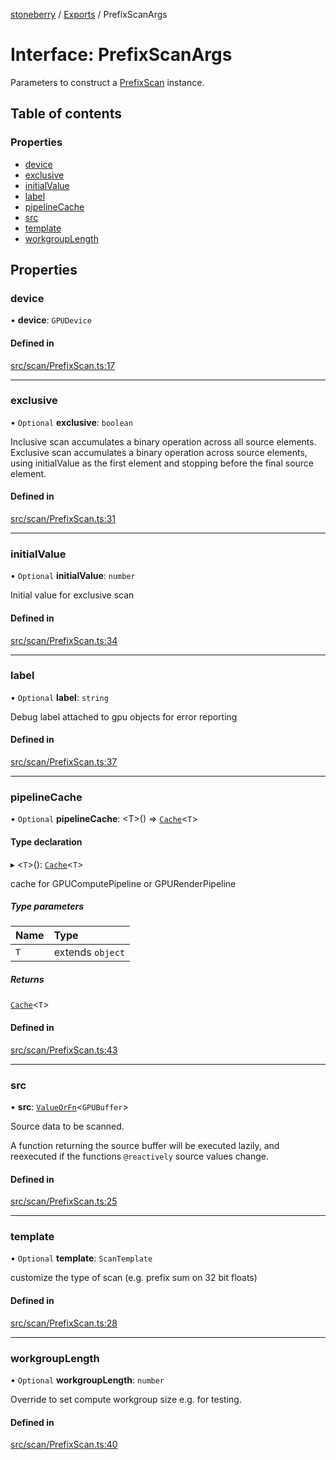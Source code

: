 [stoneberry](../README.md) / [Exports](../modules.md) / PrefixScanArgs

# Interface: PrefixScanArgs

Parameters to construct a [PrefixScan](../classes/PrefixScan.md) instance.

## Table of contents

### Properties

- [device](PrefixScanArgs.md#device)
- [exclusive](PrefixScanArgs.md#exclusive)
- [initialValue](PrefixScanArgs.md#initialvalue)
- [label](PrefixScanArgs.md#label)
- [pipelineCache](PrefixScanArgs.md#pipelinecache)
- [src](PrefixScanArgs.md#src)
- [template](PrefixScanArgs.md#template)
- [workgroupLength](PrefixScanArgs.md#workgrouplength)

## Properties

### device

• **device**: `GPUDevice`

#### Defined in

[src/scan/PrefixScan.ts:17](https://github.com/mighdoll/stoneberry/blob/6624a50/src/scan/PrefixScan.ts#L17)

___

### exclusive

• `Optional` **exclusive**: `boolean`

Inclusive scan accumulates a binary operation across all source elements.
Exclusive scan accumulates a binary operation across source elements, using initialValue
as the first element and stopping before the final source element.

#### Defined in

[src/scan/PrefixScan.ts:31](https://github.com/mighdoll/stoneberry/blob/6624a50/src/scan/PrefixScan.ts#L31)

___

### initialValue

• `Optional` **initialValue**: `number`

Initial value for exclusive scan

#### Defined in

[src/scan/PrefixScan.ts:34](https://github.com/mighdoll/stoneberry/blob/6624a50/src/scan/PrefixScan.ts#L34)

___

### label

• `Optional` **label**: `string`

Debug label attached to gpu objects for error reporting

#### Defined in

[src/scan/PrefixScan.ts:37](https://github.com/mighdoll/stoneberry/blob/6624a50/src/scan/PrefixScan.ts#L37)

___

### pipelineCache

• `Optional` **pipelineCache**: <T\>() => [`Cache`](Cache.md)<`T`\>

#### Type declaration

▸ <`T`\>(): [`Cache`](Cache.md)<`T`\>

cache for GPUComputePipeline or GPURenderPipeline

##### Type parameters

| Name | Type |
| :------ | :------ |
| `T` | extends `object` |

##### Returns

[`Cache`](Cache.md)<`T`\>

#### Defined in

[src/scan/PrefixScan.ts:43](https://github.com/mighdoll/stoneberry/blob/6624a50/src/scan/PrefixScan.ts#L43)

___

### src

• **src**: [`ValueOrFn`](../modules.md#valueorfn)<`GPUBuffer`\>

Source data to be scanned.

A function returning the source buffer will be executed lazily, 
and reexecuted if the functions `@reactively` source values change.

#### Defined in

[src/scan/PrefixScan.ts:25](https://github.com/mighdoll/stoneberry/blob/6624a50/src/scan/PrefixScan.ts#L25)

___

### template

• `Optional` **template**: `ScanTemplate`

customize the type of scan (e.g. prefix sum on 32 bit floats)

#### Defined in

[src/scan/PrefixScan.ts:28](https://github.com/mighdoll/stoneberry/blob/6624a50/src/scan/PrefixScan.ts#L28)

___

### workgroupLength

• `Optional` **workgroupLength**: `number`

Override to set compute workgroup size e.g. for testing.

#### Defined in

[src/scan/PrefixScan.ts:40](https://github.com/mighdoll/stoneberry/blob/6624a50/src/scan/PrefixScan.ts#L40)
